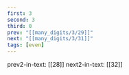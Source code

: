 ```yaml
---
first: 3
second: 3
third: 0
prev: "[[many_digits/3/29]]"
next: "[[many_digits/3/31]]"
tags: [even]
---
```

prev2-in-text: [[28]]
next2-in-text: [[32]]
